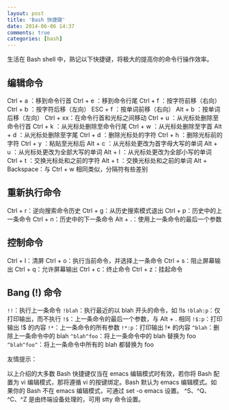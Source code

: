 ```yaml
---
layout: post
title: 'Bash 快捷键'
date: 2014-06-06 14:37
comments: true
categories: [bash]
---
```

生活在 Bash shell 中，熟记以下快捷键，将极大的提高你的命令行操作效率。

## 编辑命令

Ctrl + a ：移到命令行首
Ctrl + e ：移到命令行尾
Ctrl + f ：按字符前移（右向）
Ctrl + b ：按字符后移（左向）
ESC + f ：按单词前移（右向）
Alt + b ：按单词后移（左向）
Ctrl + xx：在命令行首和光标之间移动
Ctrl + u ：从光标处删除至命令行首
Ctrl + k ：从光标处删除至命令行尾
Ctrl + w ：从光标处删除至字首
Alt + d ：从光标处删除至字尾
Ctrl + d ：删除光标处的字符
Ctrl + h ：删除光标前的字符
Ctrl + y ：粘贴至光标后
Alt + c ：从光标处更改为首字母大写的单词
Alt + u ：从光标处更改为全部大写的单词
Alt + l ：从光标处更改为全部小写的单词
Ctrl + t ：交换光标处和之前的字符
Alt + t ：交换光标处和之前的单词
Alt + Backspace：与 Ctrl + w 相同类似，分隔符有些差别

## 重新执行命令

Ctrl + r：逆向搜索命令历史
Ctrl + g：从历史搜索模式退出
Ctrl + p：历史中的上一条命令
Ctrl + n：历史中的下一条命令
Alt + .：使用上一条命令的最后一个参数

## 控制命令

Ctrl + l：清屏
Ctrl + o：执行当前命令，并选择上一条命令
Ctrl + s：阻止屏幕输出
Ctrl + q：允许屏幕输出
Ctrl + c：终止命令
Ctrl + z：挂起命令

## Bang (!) 命令

`!!`：执行上一条命令
`!blah`：执行最近的以 blah 开头的命令，如 !ls
`!blah:p`：仅打印输出，而不执行
`!$`：上一条命令的最后一个参数，与 Alt + . 相同
`!$:p`：打印输出 !$ 的内容
`!*`：上一条命令的所有参数
`!*:p`：打印输出 !* 的内容
`^blah`：删除上一条命令中的 blah
`^blah^foo`：将上一条命令中的 blah 替换为 foo
`^blah^foo^`：将上一条命令中所有的 blah 都替换为 foo

友情提示：

以上介绍的大多数 Bash 快捷键仅当在 emacs 编辑模式时有效，若你将 Bash 配置为 vi 编辑模式，那将遵循 vi 的按键绑定。Bash 默认为 emacs 编辑模式。如果你的 Bash 不在 emacs 编辑模式，可通过 set -o emacs 设置。
^S、^Q、^C、^Z 是由终端设备处理的，可用 stty 命令设置。